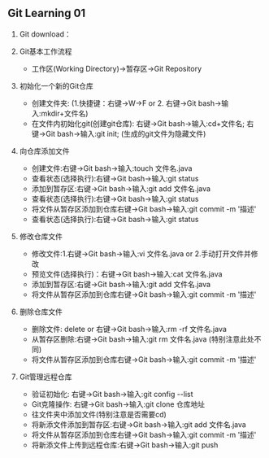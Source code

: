 ## Git Learning 01
1. Git download：

2. Git基本工作流程
    - 工作区(Working Directory)->暂存区->Git Repository
    
3. 初始化一个新的Git仓库
    - 创建文件夹: (1.快捷键：右键->W->F or 2. 右键->Git bash->输入:mkdir+文件名)
    - 在文件内初始化git(创建git仓库): 右键->Git bash->输入:cd+文件名; 右键->Git bash->输入:git init; (生成的git文件为隐藏文件)

4. 向仓库添加文件
    - 创建文件:右键->Git bash->输入:touch 文件名.java
    - 查看状态(选择执行):右键->Git bash->输入:git status
    - 添加到暂存区:右键->Git bash->输入:git add 文件名.java
    - 查看状态(选择执行):右键->Git bash->输入:git status
    - 将文件从暂存区添加到仓库右键->Git bash->输入:git commit -m '描述'
    - 查看状态(选择执行):右键->Git bash->输入:git status
    

5. 修改仓库文件
    - 修改文件:1.右键->Git bash->输入:vi 文件名.java or 2.手动打开文件并修改
    - 预览文件(选择执行)：右键->Git bash->输入:cat 文件名.java
    - 添加到暂存区:右键->Git bash->输入:git add 文件名.java
    - 将文件从暂存区添加到仓库右键->Git bash->输入:git commit -m '描述'
    

5. 删除仓库文件
    - 删除文件: delete or 右键->Git bash->输入:rm -rf 文件名.java
    - 从暂存区删除:右键->Git bash->输入:git rm 文件名.java  (特别注意此处不同)
    - 将文件从暂存区添加到仓库右键->Git bash->输入:git commit -m '描述'
    
6. Git管理远程仓库
    - 验证初始化: 右键->Git bash->输入:git config --list
    - Git克隆操作: 右键->Git bash->输入:git clone 仓库地址
    - 往文件夹中添加文件(特别注意是否需要cd)
    - 将新添文件添加到暂存区:右键->Git bash->输入:git add 文件名.java
    - 将文件从暂存区添加到仓库右键->Git bash->输入:git commit -m '描述'
    - 将新添文件上传到远程仓库:右键->Git bash->输入:git push
